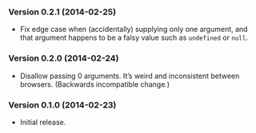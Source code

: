 ### Version 0.2.1 (2014-02-25) ###

- Fix edge case when (accidentally) supplying only one argument, and that
  argument happens to be a falsy value such as `undefined` or `null`.


### Version 0.2.0 (2014-02-24) ###

- Disallow passing 0 arguments. It’s weird and inconsistent between browsers.
  (Backwards incompatible change.)


### Version 0.1.0 (2014-02-23) ###

- Initial release.

